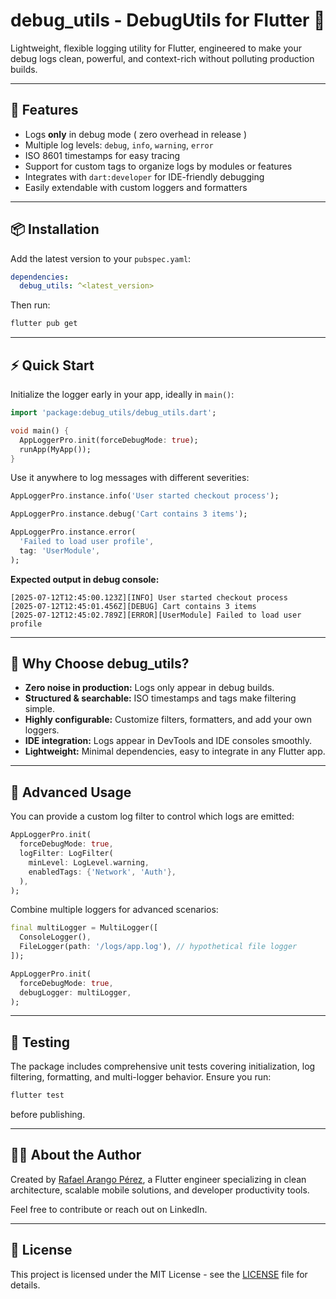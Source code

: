 # debug_utils - DebugUtils for Flutter 🐞


Lightweight, flexible logging utility for Flutter, engineered to make your debug logs clean, powerful, and context-rich without polluting production builds.

---

## 🚀 Features


- Logs **only** in debug mode ( zero overhead in release )
- Multiple log levels: `debug`, `info`, `warning`, `error`
- ISO 8601 timestamps for easy tracing
- Support for custom tags to organize logs by modules or features
- Integrates with `dart:developer` for IDE-friendly debugging
- Easily extendable with custom loggers and formatters


---

## 📦 Installation

Add the latest version to your `pubspec.yaml`:

```yaml
dependencies:
  debug_utils: ^<latest_version>
```

Then run:

```bash
flutter pub get
```

---

## ⚡ Quick Start

Initialize the logger early in your app, ideally in `main()`:

```dart
import 'package:debug_utils/debug_utils.dart';

void main() {
  AppLoggerPro.init(forceDebugMode: true);
  runApp(MyApp());
}
```

Use it anywhere to log messages with different severities:

```dart
AppLoggerPro.instance.info('User started checkout process');

AppLoggerPro.instance.debug('Cart contains 3 items');

AppLoggerPro.instance.error(
  'Failed to load user profile',
  tag: 'UserModule',
);
```

**Expected output in debug console:**

```
[2025-07-12T12:45:00.123Z][INFO] User started checkout process
[2025-07-12T12:45:01.456Z][DEBUG] Cart contains 3 items
[2025-07-12T12:45:02.789Z][ERROR][UserModule] Failed to load user profile
```

---

## 🎯 Why Choose debug_utils?

- **Zero noise in production:** Logs only appear in debug builds.
- **Structured & searchable:** ISO timestamps and tags make filtering simple.
- **Highly configurable:** Customize filters, formatters, and add your own loggers.
- **IDE integration:** Logs appear in DevTools and IDE consoles smoothly.
- **Lightweight:** Minimal dependencies, easy to integrate in any Flutter app.

---

## 🧰 Advanced Usage

You can provide a custom log filter to control which logs are emitted:

```dart
AppLoggerPro.init(
  forceDebugMode: true,
  logFilter: LogFilter(
    minLevel: LogLevel.warning,
    enabledTags: {'Network', 'Auth'},
  ),
);
```

Combine multiple loggers for advanced scenarios:

```dart
final multiLogger = MultiLogger([
  ConsoleLogger(),
  FileLogger(path: '/logs/app.log'), // hypothetical file logger
]);

AppLoggerPro.init(
  forceDebugMode: true,
  debugLogger: multiLogger,
);
```

---

## 🧪 Testing

The package includes comprehensive unit tests covering initialization, log filtering, formatting, and multi-logger behavior. Ensure you run:

```bash
flutter test
```

before publishing.

---

## 🧑‍💻 About the Author

Created by [Rafael Arango Pérez](https://www.linkedin.com/in/rapzadev/), a Flutter engineer specializing in clean architecture, scalable mobile solutions, and developer productivity tools.

Feel free to contribute or reach out on LinkedIn.

---

## 📄 License

This project is licensed under the MIT License - see the [LICENSE](LICENSE) file for details.